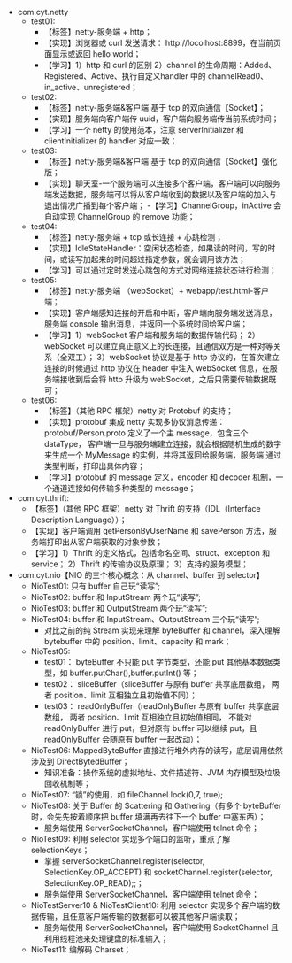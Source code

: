 - com.cyt.netty
    - test01:  
        - 【标签】netty-服务端 + http；
        - 【实现】浏览器或 curl 发送请求： http://locolhost:8899，在当前页面显示或返回 hello world； 
        - 【学习】1）http 和 curl 的区别 2）channel 的生命周期：Added、Registered、Active、执行自定义handler 中的 channelRead0、in_active、unregistered；
    - test02:  
        - 【标签】netty-服务端&客户端 基于 tcp 的双向通信【Socket】；
        - 【实现】服务端向客户端传 uuid，客户端向服务端传当前系统时间；
        - 【学习】一个 netty 的使用范本，注意 serverInitializer 和 clientInitializer 的 handler 对应一致；
    - test03: 
        - 【标签】netty-服务端&客户端 基于 tcp 的双向通信【Socket】强化版；
        - 【实现】聊天室-一个服务端可以连接多个客户端，客户端可以向服务端发送数据，服务端可以将从客户端收到的数据以及客户端的加入与退出情况广播到每个客户端；
        -【学习】ChannelGroup，inActive 会自动实现 ChannelGroup 的 remove 功能；
    - test04: 
        - 【标签】netty-服务端 + tcp 或长连接 + 心跳检测；
        - 【实现】IdleStateHandler：空闲状态检查，如果读的时间，写的时间，或读写加起来的时间超过指定参数，就会调用该方法；
        - 【学习】可以通过定时发送心跳包的方式对网络连接状态进行检测；
    - test05: 
        - 【标签】netty-服务端 （webSocket）+ webapp/test.html-客户端；
        - 【实现】客户端感知连接的开启和中断，客户端向服务端发送消息，服务端 console 输出消息，并返回一个系统时间给客户端；
        - 【学习】1）webSocket 客户端和服务端的数据传输代码；
                 2）webSocket 可以建立真正意义上的长连接，且通信双方是一种对等关系（全双工）；
                 3）webSocket 协议是基于 http 协议的，在首次建立连接的时候通过 http 协议在 header 中注入 webSocket 信息，在服务端接收到后会将 http 升级为 webSocket，之后只需要传输数据既可；
    - test06: 
        - 【标签】（其他 RPC 框架）netty 对 Protobuf 的支持；
        - 【实现】protobuf 集成 netty 实现多协议消息传递：protobuf/Person.proto 定义了一个主 message，包含三个 dataType，
                 客户端一旦与服务端建立连接，就会根据随机生成的数字来生成一个 MyMessage 的实例，并将其返回给服务端，服务端
                 通过类型判断，打印出具体内容；
        - 【学习】protobuf 的 message 定义，encoder 和 decoder 机制，一个通道连接如何传输多种类型的 message；   
- com.cyt.thrift: 
    - 【标签】（其他 RPC 框架）netty 对 Thrift 的支持（IDL（Interface Description Language））；
    - 【实现】客户端调用 getPersonByUserName 和 savePerson 方法，服务端打印出从客户端获取的对象参数；
    - 【学习】1）Thrift 的定义格式，包括命名空间、struct、exception 和 service； 2）Thrift 的传输协议及原理； 3）支持的服务模型；             
- com.cyt.nio【NIO 的三个核心概念：从 channel、buffer 到 selector】
    - NioTest01: 只有 buffer 自己玩“读写”;
    - NioTest02: buffer 和 InputStream 两个玩“读写”;
    - NioTest03: buffer 和 OutputStream 两个玩“读写”;
    - NioTest04: buffer 和 InputStream、OutputStream 三个玩“读写”;
        - 对比之前的纯 Stream 实现来理解 byteBuffer 和 channel，深入理解 bytebuffer 中的 position、limit、capacity 和 mark；
    - NioTest05:  
        - test01： byteBuffer 不只能 put 字节类型，还能 put 其他基本数据类型，如 buffer.putChar(),buffer.putInt() 等；
        - test02： sliceBuffer（sliceBuffer 与原有 buffer 共享底层数组， 两者 position、limit 互相独立且初始值不同）；
        - test03： readOnlyBuffer（readOnlyBuffer 与原有 buffer 共享底层数组， 两者 position、limit 互相独立且初始值相同，
        不能对 readOnlyBuffer 进行 put，但对原有 buffer 可以继续 put，且 readOnlyBuffer 会随原有 buffer 一起改动）；
    - NioTest06:  MappedByteBuffer 直接进行堆外内存的读写，底层调用依然涉及到 DirectBytedBuffer；
        - 知识准备：操作系统的虚拟地址、文件描述符、JVM 内存模型及垃圾回收机制等；
    - NioTest07: “锁”的使用，如 fileChannel.lock(0,7, true);
    - NioTest08: 关于 Buffer 的 Scattering 和 Gathering（有多个 byteBuffer 时，会先先按着顺序把 buffer 填满再去往下一个 buffer 中塞东西）；
        - 服务端使用 ServerSocketChannel，客户端使用 telnet 命令；
    - NioTest09: 利用 selector 实现多个端口的监听，重点了解 selectionKeys；
        - 掌握  serverSocketChannel.register(selector, SelectionKey.OP_ACCEPT) 和 socketChannel.register(selector, SelectionKey.OP_READ);;；
        - 服务端使用 ServerSocketChannel，客户端使用 telnet 命令；
    - NioTestServer10 & NioTestClient10: 利用 selector 实现多个客户端的数据传输，且任意客户端传输的数据都可以被其他客户端读取；
        - 服务端使用 ServerSocketChannel，客户端使用 SocketChannel 且利用线程池来处理键盘的标准输入；
    - NioTest11: 编解码 Charset；   
